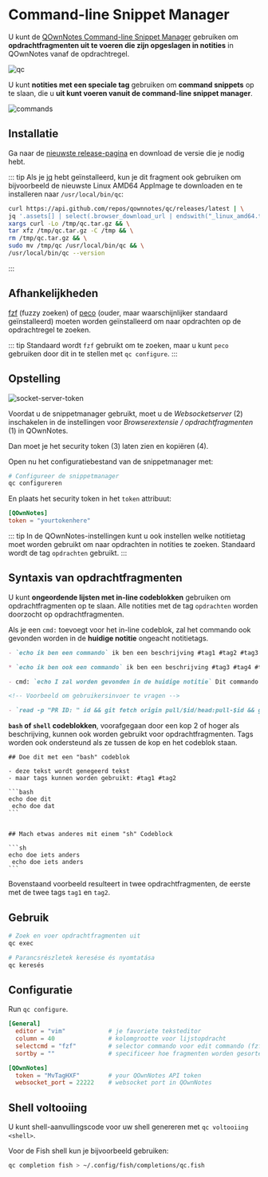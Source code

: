 # Command-line Snippet Manager

U kunt de [QOwnNotes Command-line Snippet Manager](https://github.com/qownnotes/qc) gebruiken om **opdrachtfragmenten uit te voeren die zijn opgeslagen in notities** in QOwnNotes vanaf de opdrachtregel.

![qc](/img/qc.png)

U kunt **notities met een speciale tag** gebruiken om **command snippets** op te slaan, die u **uit kunt voeren vanuit de command-line snippet manager**.

![commands](/img/commands.png)

## Installatie

Ga naar de [nieuwste release-pagina](https://github.com/qownnotes/qc/releases/latest) en download de versie die je nodig hebt.

::: tip
Als je [jq](https://stedolan.github.io/jq) hebt geïnstalleerd, kun je dit fragment ook gebruiken om bijvoorbeeld de nieuwste Linux AMD64 AppImage te downloaden en te installeren naar `/usr/local/bin/qc`:

```bash
curl https://api.github.com/repos/qownnotes/qc/releases/latest | \
jq '.assets[] | select(.browser_download_url | endswith("_linux_amd64.tar.gz")) | .browser_download_url' | \
xargs curl -Lo /tmp/qc.tar.gz && \
tar xfz /tmp/qc.tar.gz -C /tmp && \
rm /tmp/qc.tar.gz && \
sudo mv /tmp/qc /usr/local/bin/qc && \
/usr/local/bin/qc --version
```

:::

## Afhankelijkheden

[fzf](https://github.com/junegunn/fzf) (fuzzy zoeken) of [peco](https://github.com/peco/peco) (ouder, maar waarschijnlijker standaard geïnstalleerd) moeten worden geïnstalleerd om naar opdrachten op de opdrachtregel te zoeken.

::: tip
Standaard wordt `fzf` gebruikt om te zoeken, maar u kunt `peco` gebruiken door dit in te stellen met `qc configure`.
:::

## Opstelling

![socket-server-token](/img/socket-server-token.png)

Voordat u de snippetmanager gebruikt, moet u de _Websocketserver_ (2) inschakelen in de instellingen voor _Browserextensie / opdrachtfragmenten_ (1) in QOwnNotes.

Dan moet je het security token (3) laten zien en kopiëren (4).

Open nu het configuratiebestand van de snippetmanager met:

```bash
# Configureer de snippetmanager
qc configureren
```

En plaats het security token in het `token` attribuut:

```toml
[QOwnNotes]
token = "yourtokenhere"
```

::: tip
In de QOwnNotes-instellingen kunt u ook instellen welke notitietag moet worden gebruikt om naar opdrachten in notities te zoeken. Standaard wordt de tag `opdrachten` gebruikt.
:::

## Syntaxis van opdrachtfragmenten

U kunt **ongeordende lijsten met in-line codeblokken** gebruiken om opdrachtfragmenten op te slaan. Alle notities met de tag `opdrachten` worden doorzocht op opdrachtfragmenten.

Als je een `cmd:` toevoegt voor het in-line codeblok, zal het commando ook gevonden worden in de **huidige notitie** ongeacht notitietags.

```markdown
- `echo ik ben een commando` ik ben een beschrijving #tag1 #tag2 #tag3

* `echo ik ben ook een commando` ik ben een beschrijving #tag3 #tag4 #tag5

- cmd: `echo I zal worden gevonden in de huidige notitie` Dit commando zal worden gevonden in de huidige notitie, ongeacht notitietags

<!-- Voorbeeld om gebruikersinvoer te vragen -->

- `read -p "PR ID: " id && git fetch origin pull/$id/head:pull-$id && git checkout pull-$id` Vraag om een pull-verzoek-ID en check-out pull-verzoek
```

**`bash` of `shell` codeblokken**, voorafgegaan door een kop 2 of hoger als beschrijving, kunnen ook worden gebruikt voor opdrachtfragmenten. Tags worden ook ondersteund als ze tussen de kop en het codeblok staan.

    ## Doe dit met een "bash" codeblok

    - deze tekst wordt genegeerd tekst
    - maar tags kunnen worden gebruikt: #tag1 #tag2

    ```bash
    echo doe dit
     echo doe dat
    ```


    ## Mach etwas anderes mit einem "sh" Codeblock

    ```sh
    echo doe iets anders
     echo doe iets anders
    ```

Bovenstaand voorbeeld resulteert in twee opdrachtfragmenten, de eerste met de twee tags `tag1` en `tag2`.

## Gebruik

```bash
# Zoek en voer opdrachtfragmenten uit
qc exec
```

```bash
# Parancsrészletek keresése és nyomtatása
qc keresés
```

## Configuratie

Run `qc configure`.

```toml
[General]
  editor = "vim"            # je favoriete teksteditor
  column = 40               # kolomgrootte voor lijstopdracht
  selectcmd = "fzf"         # selector commando voor edit commando (fzf of peco)
  sortby = ""               # specificeer hoe fragmenten worden gesorteerd (recentheid (standaard), -recentie, beschrijving, -beschrijving, opdracht, -commando, uitvoer, -uitvoer)

[QOwnNotes]
  token = "MvTagHXF"        # your QOwnNotes API token
  websocket_port = 22222    # websocket port in QOwnNotes
```

## Shell voltooiing

U kunt shell-aanvullingscode voor uw shell genereren met `qc voltooiing <shell>`.

Voor de Fish shell kun je bijvoorbeeld gebruiken:

```bash
qc completion fish > ~/.config/fish/completions/qc.fish
```
